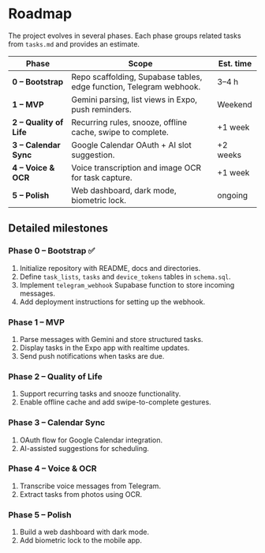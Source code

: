 # Roadmap

The project evolves in several phases. Each phase groups related tasks from `tasks.md` and provides an estimate.

| Phase | Scope | Est. time |
| --- | --- | --- |
| **0 – Bootstrap** | Repo scaffolding, Supabase tables, edge function, Telegram webhook. | 3–4 h |
| **1 – MVP** | Gemini parsing, list views in Expo, push reminders. | Weekend |
| **2 – Quality of Life** | Recurring rules, snooze, offline cache, swipe to complete. | +1 week |
| **3 – Calendar Sync** | Google Calendar OAuth + AI slot suggestion. | +2 weeks |
| **4 – Voice & OCR** | Voice transcription and image OCR for task capture. | +1 week |
| **5 – Polish** | Web dashboard, dark mode, biometric lock. | ongoing |

## Detailed milestones

### Phase 0 – Bootstrap ✅
1. Initialize repository with README, docs and directories.
2. Define `task_lists`, `tasks` and `device_tokens` tables in `schema.sql`.
3. Implement `telegram_webhook` Supabase function to store incoming messages.
4. Add deployment instructions for setting up the webhook.

### Phase 1 – MVP
1. Parse messages with Gemini and store structured tasks.
2. Display tasks in the Expo app with realtime updates.
3. Send push notifications when tasks are due.

### Phase 2 – Quality of Life
1. Support recurring tasks and snooze functionality.
2. Enable offline cache and add swipe-to-complete gestures.

### Phase 3 – Calendar Sync
1. OAuth flow for Google Calendar integration.
2. AI-assisted suggestions for scheduling.

### Phase 4 – Voice & OCR
1. Transcribe voice messages from Telegram.
2. Extract tasks from photos using OCR.

### Phase 5 – Polish
1. Build a web dashboard with dark mode.
2. Add biometric lock to the mobile app.
